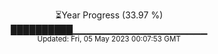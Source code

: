 <p align="center">
⏳Year Progress (33.97 %) <br>
██████████▁▁▁▁▁▁▁▁▁▁▁▁▁▁▁▁▁▁▁▁ <br>
<sub>Updated: Fri, 05 May 2023 00:07:53 GMT</sub>
</p>

